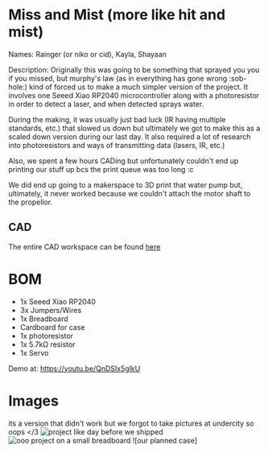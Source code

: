 # Miss and Mist (more like hit and mist)
Names: Rainger (or niko or cid), Kayla, Shayaan

Description: Originally this was going to be something that sprayed you you if you missed, but murphy's law (as in everything has gone wrong :sob-hole:) kind of forced us to make a much simpler version of the project. It involves one Seeed Xiao RP2040 microcontroller along with a photoresistor in order to detect a laser, and when detected sprays water.

During the making, it was usually just bad luck (IR having multiple standards, etc.) that slowed us down but ultimately we got to make this as a scaled down version during our last day. It also required a lot of research into photoresistors and ways of transmitting data (lasers, IR, etc.)

Also, we spent a few hours CADing but unfortunately couldn't end up printing our stuff up bcs the print queue was too long :c

We did end up going to a makerspace to 3D print that water pump but, ultimately, it never worked because we couldn't attach the motor shaft to the propellor.

## CAD
The entire CAD workspace can be found [here](https://cad.onshape.com/documents/c8bd0844e7af04cbbd1640c4/w/b72edb9be8931f6878e483f0/e/558afbc4dfd74e2ea734dcd1?renderMode=0&uiState=6877122c7e3a7a28c8514dfe)

# BOM
- 1x Seeed Xiao RP2040
- 3x Jumpers/Wires
- 1x Breadboard
- Cardboard for case
- 1x photoresistor
- 1x 5.7kΩ resistor
- 1x Servo

Demo at: https://youtu.be/QnDSIx5gIkU

# Images

its a version that didn't work but we forgot to take pictures at undercity so oops </3
![project like day before we shipped](https://hc-cdn.hel1.your-objectstorage.com/s/v3/4b6192a1f97a28bb54e7fc021231fc2d6375693d_img_5086_2.jpeg)
![ooo project on a small breadboard](https://hc-cdn.hel1.your-objectstorage.com/s/v3/35242fbe0e5f13b1689ea3f96c5c1c3dea2d81ea_img_5089_2_2.jpeg)
![our planned case]


